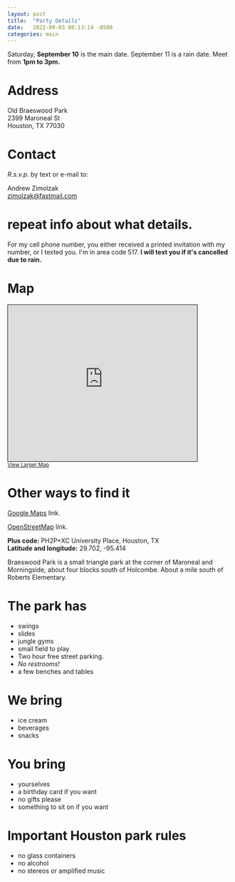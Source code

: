 ```yaml
---
layout: post
title:  "Party Details"
date:   2022-09-03 08:13:14 -0500
categories: main
---
```


Saturday, **September 10** is the main date. September 11 is a rain
date. Meet from **1pm to 3pm.**

# Address

Old Braeswood Park  
2399 Maroneal St  
Houston, TX 77030

# Contact

*R.s.v.p.* by text or e-mail to:

Andrew Zimolzak  
[zimolzak@fastmail.com](mailto:zimolzak@fastmail.com)

# repeat info about what details.

For my cell phone number, you either received a printed invitation
with my number, or I texted you. I'm in area code 517. **I will text
you if it's cancelled due to rain.**

# Map

<iframe width="425" height="350" frameborder="0" scrolling="no" marginheight="0" marginwidth="0" src="https://www.openstreetmap.org/export/embed.html?bbox=-95.41542291641237%2C29.701732002123837%2C-95.41367143392564%2C29.702920198759507&amp;layer=mapnik" style="border: 1px solid black"></iframe><br/><small><a href="https://www.openstreetmap.org/#map=19/29.70233/-95.41455">View Larger Map</a></small>



# Other ways to find it

[Google Maps](https://goo.gl/maps/WqQSf8B9dVePbDBr9) link.

[OpenStreetMap](https://osm.org/go/TuQNfDLrP?way=216506690) link.

**Plus code:** PH2P+XC University Place, Houston, TX  
**Latitude and longitude:** 29.702, -95.414

Braeswood Park is a small triangle park at the corner of Maroneal and
Morningside, about four blocks south of Holcombe. About a mile south
of Roberts Elementary.





# The park has

- swings
- slides
- jungle gyms
- small field to play
- Two hour free street parking.
- *No restrooms!*
- a few benches and tables


# We bring

- ice cream
- beverages
- snacks

# You bring

- yourselves
- a birthday card if you want
- no gifts please
- something to sit on if you want

# Important Houston park rules

- no glass containers
- no alcohol
- no stereos or amplified music
